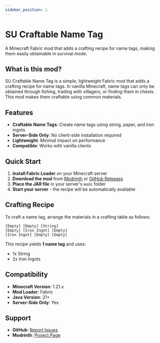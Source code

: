 ```yaml
---
sidebar_position: 1
---
```


# SU Craftable Name Tag

A Minecraft Fabric mod that adds a crafting recipe for name tags, making them easily obtainable in survival mode.

## What is this mod?

SU Craftable Name Tag is a simple, lightweight Fabric mod that adds a crafting recipe for name tags. In vanilla Minecraft, name tags can only be obtained through fishing, trading with villagers, or finding them in chests. This mod makes them craftable using common materials.

## Features

- **Craftable Name Tags**: Create name tags using string, paper, and iron ingots
- **Server-Side Only**: No client-side installation required
- **Lightweight**: Minimal impact on performance
- **Compatible**: Works with vanilla clients

## Quick Start

1. **Install Fabric Loader** on your Minecraft server
2. **Download the mod** from [Modrinth](https://modrinth.com/mod/su-craftable-name-tag) or [GitHub Releases](https://github.com/survivorsunited/mods-su-craftable-name-tag/releases)
3. **Place the JAR file** in your server's `mods` folder
4. **Start your server** - the recipe will be automatically available

## Crafting Recipe

To craft a name tag, arrange the materials in a crafting table as follows:

```
[Empty] [Empty] [String]
[Empty] [Iron Ingot] [Empty]
[Iron Ingot] [Empty] [Empty]
```

This recipe yields **1 name tag** and uses:
- 1x String
- 2x Iron Ingots

## Compatibility

- **Minecraft Version**: 1.21.x
- **Mod Loader**: Fabric
- **Java Version**: 21+
- **Server-Side Only**: Yes

## Support

- **GitHub**: [Report Issues](https://github.com/survivorsunited/mods-su-craftable-name-tag/issues)
- **Modrinth**: [Project Page](https://modrinth.com/mod/su-craftable-name-tag)
